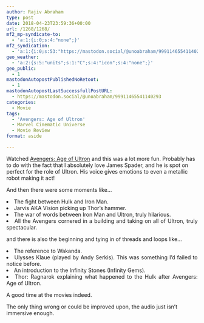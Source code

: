 ```yaml
---
author: Rajiv Abraham
type: post
date: 2018-04-23T23:59:36+00:00
url: /1268/1268/
mf2_mp-syndicate-to:
  - 'a:1:{i:0;s:4:"none";}'
mf2_syndication:
  - 'a:1:{i:0;s:53:"https://mastodon.social/@unoabraham/99911465541140293";}'
geo_weather:
  - 'a:2:{s:5:"units";s:1:"C";s:4:"icon";s:4:"none";}'
geo_public:
  - 1
mastodonAutopostPublishedNoRetoot:
  - 1
mastodonAutopostLastSuccessfullPostURL:
  - https://mastodon.social/@unoabraham/99911465541140293
categories:
  - Movie
tags:
  - 'Avengers: Age of Ultron'
  - Marvel Cinematic Universe
  - Movie Review
format: aside

---
```

Watched <a href="https://www.imdb.com/title/tt2395427/" target="_blank" rel="noopener">Avengers: Age of Ultron</a> and this was a lot more fun. Probably has to do with the fact that I absolutely love James Spader, and he is spot on perfect for the role of Ultron. His voice gives emotions to even a metallic robot making it act!

And then there were some moments like&#8230;

<li style="text-align: justify;">
  The fight between Hulk and Iron Man.
</li>
<li style="text-align: justify;">
  Jarvis AKA Vision picking up Thor&#8217;s hammer.
</li>
<li style="text-align: justify;">
  The war of words between Iron Man and Ultron, truly hilarious.
</li>
<li style="text-align: justify;">
  All the Avengers cornered in a building and taking on all of Ultron, truly spectacular.
</li>

and there is also the beginning and tying in of threads and loops like&#8230;

<li style="text-align: justify;">
  The reference to Wakanda.
</li>
<li style="text-align: justify;">
  Ulysses Klaue (played by Andy Serkis). This was something I&#8217;d failed to notice before.
</li>
<li style="text-align: justify;">
  An introduction to the Infinity Stones (Infinity Gems).
</li>
<li style="text-align: justify;">
  Thor: Ragnarok explaining what happened to the Hulk after Avengers: Age of Ultron.
</li>

A good time at the movies indeed.

The only thing wrong or could be improved upon, the audio just isn&#8217;t immersive enough.